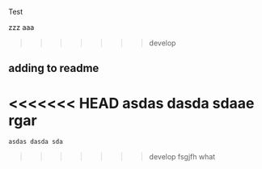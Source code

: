 Test

zzz aaa

>>>>>>> develop


adding to readme
-----------------
<<<<<<< HEAD
    asdas dasda sdaae rgar
=======
    asdas dasda sda
>>>>>>> develop
 fsgjfh
 what